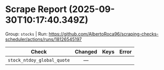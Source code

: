 # Scrape Report (2025-09-30T10:17:40.349Z)

Group: `stocks`  |  Run: https://github.com/AlbertoRoca96/scraping-checks-scheduler/actions/runs/18126545197

| Check | Changed | Keys | Error |
|---|:---:|:--|:--|
| `stock_ntdoy_global_quote` | — |  |  |
